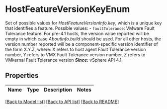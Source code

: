 # HostFeatureVersionKeyEnum

Set of possible values for *HostFeatureVersionInfo.key*, which is a unique key that identifies a feature.  Possible values: - `faultTolerance`: VMware Fault Tolerance feature.      For pre-4.1 hosts, the   version value reported will be empty in which case   *AboutInfo.build* should be used. For all   other hosts, the version number reported will be a component-specific   version identifier of the form X.Y.Z, where:   X refers to host agent Fault Tolerance version number,   Y refers to VMX Fault Tolerance version number,   Z refers to VMkernal Fault Tolerance version  ***Since:*** vSphere API 4.1 

## Properties
Name | Type | Description | Notes
------------ | ------------- | ------------- | -------------

[[Back to Model list]](../README.md#documentation-for-models) [[Back to API list]](../README.md#documentation-for-api-endpoints) [[Back to README]](../README.md)


